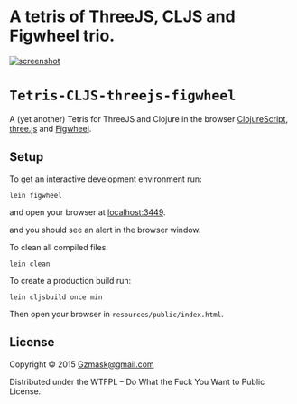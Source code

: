# A tetris of ThreeJS, CLJS and Figwheel trio.

[![screenshot](https://github.com/gzmask/tetris-cljs-figwheel/raw/master/tetris.jpg "Play Tetris - WebGL required")](http://gzmask.github.io/tetris-cljs-figwheel)

# `Tetris-CLJS-threejs-figwheel`

A (yet another) Tetris for ThreeJS and Clojure in the browser [ClojureScript](https://github.com/clojure/clojurescript), [three.js](http://threejs.org/) and [Figwheel](https://github.com/bhauman/lein-figwheel).

## Setup

To get an interactive development environment run:

    lein figwheel

and open your browser at [localhost:3449](http://localhost:3449/).


and you should see an alert in the browser window.

To clean all compiled files:

    lein clean

To create a production build run:

    lein cljsbuild once min

Then open your browser in `resources/public/index.html`.

## License

Copyright © 2015 Gzmask@gmail.com

Distributed under the WTFPL – Do What the Fuck You Want to Public License.
